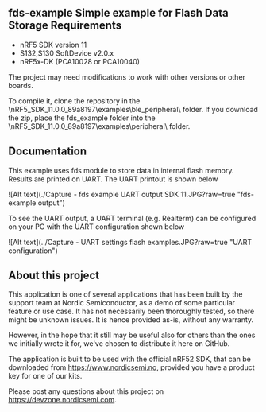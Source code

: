 fds-example
Simple example for Flash Data Storage
Requirements
------------
- nRF5 SDK version 11
- S132,S130 SoftDevice v2.0.x 
- nRF5x-DK (PCA10028 or PCA10040)

The project may need modifications to work with other versions or other boards. 

To compile it, clone the repository in the \nRF5_SDK_11.0.0_89a8197\examples\ble_peripheral\ folder.  If you download the zip, place the fds_example folder into the \nRF5_SDK_11.0.0_89a8197\examples\peripheral\ folder.

Documentation
-----------------  
This example uses fds module to store data in internal flash memory. Results are printed on UART. The UART printout is shown below

![Alt text](./Capture - fds example UART output SDK 11.JPG?raw=true "fds-example output")

To see the UART output, a UART terminal (e.g. Realterm) can be configured on your PC with the UART configuration shown below

![Alt text](../Capture - UART settings flash examples.JPG?raw=true "UART configuration")

About this project
------------------
This application is one of several applications that has been built by the support team at Nordic Semiconductor, as a demo of some particular feature or use case. It has not necessarily been thoroughly tested, so there might be unknown issues. It is hence provided as-is, without any warranty. 

However, in the hope that it still may be useful also for others than the ones we initially wrote it for, we've chosen to distribute it here on GitHub. 

The application is built to be used with the official nRF52 SDK, that can be downloaded from https://www.nordicsemi.no, provided you have a product key for one of our kits.

Please post any questions about this project on https://devzone.nordicsemi.com.

